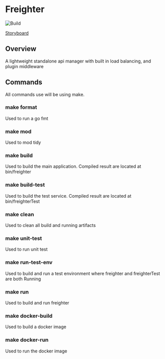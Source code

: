 # Freighter

![Build](https://github.com/horvatic/freighter/workflows/Build/badge.svg)

[Storyboard](https://trello.com/b/JUoGW49f/freighter)

## Overview
A lightweight standalone api manager with built in load balancing, and plugin middleware

## Commands
All commands use will be using make.

### make format
Used to run a go fmt

### make mod
Used to mod tidy

### make build
Used to build the main application. Compiled result are located at bin/freighter

### make build-test
Used to build the test service. Compiled result are located at bin/freighterTest

### make clean
Used to clean all build and running artifacts

### make unit-test
Used to run unit test

### make run-test-env
Used to build and run a test environment where freighter and freighterTest are both Running

### make run
Used to build and run freighter

### make docker-build
Used to build a docker image

### make docker-run
Used to run the docker image
